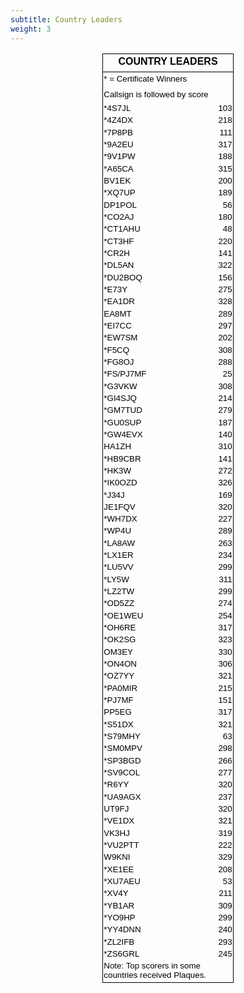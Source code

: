 ```yaml
---
subtitle: Country Leaders
weight: 3
---
```


<div align="center">
	<table x:str border="0" cellpadding="0" cellspacing="0" width="209" style="border-collapse:
 collapse;width:157pt" id="table1">
		<colgroup>
			<col width="115" style="width: 86pt">
			<col width="94" style="width: 71pt">
		</colgroup>
		<tr height="29" style="height: 21.75pt">
			<td colspan="2" height="29" width="209" style="height: 21.75pt; width: 157pt; font-size: 12.0pt; font-weight: 700; font-family: Arial, sans-serif; text-align: center; vertical-align: middle; color: windowtext; font-style: normal; text-decoration: none; white-space: nowrap; border-left: 1.0pt solid windowtext; border-right: 1.0pt solid black; border-top: 1.0pt solid windowtext; border-bottom: 1.0pt solid windowtext; padding-left: 1px; padding-right: 1px; padding-top: 1px">
			COUNTRY LEADERS</td>
		</tr>
		<tr height="25" style="height: 18.75pt">
			<td colspan="2" height="25" style="height: 18.75pt; font-family: Verdana, sans-serif; text-align: left; vertical-align: middle; color: windowtext; font-size: 10.0pt; font-weight: 400; font-style: normal; text-decoration: none; white-space: nowrap; border-left: 1.0pt solid windowtext; border-right: 1.0pt solid black; border-top: 1.0pt solid windowtext; border-bottom: medium none; padding-left: 1px; padding-right: 1px; padding-top: 1px">
			* = Certificate Winners</td>
		</tr>
		<tr height="25" style="height: 18.75pt">
			<td colspan="2" height="25" style="height: 18.75pt; font-family: Verdana, sans-serif; text-align: left; vertical-align: middle; color: windowtext; font-size: 10.0pt; font-weight: 400; font-style: normal; text-decoration: none; white-space: nowrap; border-left: 1.0pt solid windowtext; border-right: 1.0pt solid black; border-top: medium none; border-bottom: medium none; padding-left: 1px; padding-right: 1px; padding-top: 1px">
			Callsign is followed by score</td>
		</tr>
		<tr height="17" style="height: 12.75pt">
			<td height="17" style="height: 12.75pt; color: windowtext; font-size: 10.0pt; font-weight: 400; font-style: normal; text-decoration: none; font-family: Arial; text-align: general; vertical-align: bottom; white-space: nowrap; border-left: 1.0pt solid windowtext; border-right: medium none; border-top: medium none; border-bottom: medium none; padding-left: 1px; padding-right: 1px; padding-top: 1px">
			*4S7JL</td>
			<td align="right" x:num style="color: windowtext; font-size: 10.0pt; font-weight: 400; font-style: normal; text-decoration: none; font-family: Arial; text-align: general; vertical-align: bottom; white-space: nowrap; border-left: medium none; border-right: 1.0pt solid windowtext; border-top: medium none; border-bottom: medium none; padding-left: 1px; padding-right: 1px; padding-top: 1px">
			103</td>
		</tr>
		<tr height="17" style="height: 12.75pt">
			<td height="17" style="height: 12.75pt; color: windowtext; font-size: 10.0pt; font-weight: 400; font-style: normal; text-decoration: none; font-family: Arial; text-align: general; vertical-align: bottom; white-space: nowrap; border-left: 1.0pt solid windowtext; border-right: medium none; border-top: medium none; border-bottom: medium none; padding-left: 1px; padding-right: 1px; padding-top: 1px">
			*4Z4DX</td>
			<td align="right" x:num style="color: windowtext; font-size: 10.0pt; font-weight: 400; font-style: normal; text-decoration: none; font-family: Arial; text-align: general; vertical-align: bottom; white-space: nowrap; border-left: medium none; border-right: 1.0pt solid windowtext; border-top: medium none; border-bottom: medium none; padding-left: 1px; padding-right: 1px; padding-top: 1px">
			218</td>
		</tr>
		<tr height="17" style="height: 12.75pt">
			<td height="17" style="height: 12.75pt; color: windowtext; font-size: 10.0pt; font-weight: 400; font-style: normal; text-decoration: none; font-family: Arial; text-align: general; vertical-align: bottom; white-space: nowrap; border-left: 1.0pt solid windowtext; border-right: medium none; border-top: medium none; border-bottom: medium none; padding-left: 1px; padding-right: 1px; padding-top: 1px">
			*7P8PB</td>
			<td align="right" x:num style="color: windowtext; font-size: 10.0pt; font-weight: 400; font-style: normal; text-decoration: none; font-family: Arial; text-align: general; vertical-align: bottom; white-space: nowrap; border-left: medium none; border-right: 1.0pt solid windowtext; border-top: medium none; border-bottom: medium none; padding-left: 1px; padding-right: 1px; padding-top: 1px">
			111</td>
		</tr>
		<tr height="17" style="height: 12.75pt">
			<td height="17" style="height: 12.75pt; color: windowtext; font-size: 10.0pt; font-weight: 400; font-style: normal; text-decoration: none; font-family: Arial; text-align: general; vertical-align: bottom; white-space: nowrap; border-left: 1.0pt solid windowtext; border-right: medium none; border-top: medium none; border-bottom: medium none; padding-left: 1px; padding-right: 1px; padding-top: 1px">
			*9A2EU</td>
			<td align="right" x:num style="color: windowtext; font-size: 10.0pt; font-weight: 400; font-style: normal; text-decoration: none; font-family: Arial; text-align: general; vertical-align: bottom; white-space: nowrap; border-left: medium none; border-right: 1.0pt solid windowtext; border-top: medium none; border-bottom: medium none; padding-left: 1px; padding-right: 1px; padding-top: 1px">
			317</td>
		</tr>
		<tr height="17" style="height: 12.75pt">
			<td height="17" style="height: 12.75pt; color: windowtext; font-size: 10.0pt; font-weight: 400; font-style: normal; text-decoration: none; font-family: Arial; text-align: general; vertical-align: bottom; white-space: nowrap; border-left: 1.0pt solid windowtext; border-right: medium none; border-top: medium none; border-bottom: medium none; padding-left: 1px; padding-right: 1px; padding-top: 1px">
			*9V1PW</td>
			<td align="right" x:num style="color: windowtext; font-size: 10.0pt; font-weight: 400; font-style: normal; text-decoration: none; font-family: Arial; text-align: general; vertical-align: bottom; white-space: nowrap; border-left: medium none; border-right: 1.0pt solid windowtext; border-top: medium none; border-bottom: medium none; padding-left: 1px; padding-right: 1px; padding-top: 1px">
			188</td>
		</tr>
		<tr height="17" style="height: 12.75pt">
			<td height="17" style="height: 12.75pt; color: windowtext; font-size: 10.0pt; font-weight: 400; font-style: normal; text-decoration: none; font-family: Arial; text-align: general; vertical-align: bottom; white-space: nowrap; border-left: 1.0pt solid windowtext; border-right: medium none; border-top: medium none; border-bottom: medium none; padding-left: 1px; padding-right: 1px; padding-top: 1px">
			*A65CA</td>
			<td align="right" x:num style="color: windowtext; font-size: 10.0pt; font-weight: 400; font-style: normal; text-decoration: none; font-family: Arial; text-align: general; vertical-align: bottom; white-space: nowrap; border-left: medium none; border-right: 1.0pt solid windowtext; border-top: medium none; border-bottom: medium none; padding-left: 1px; padding-right: 1px; padding-top: 1px">
			315</td>
		</tr>
		<tr height="17" style="height: 12.75pt">
			<td height="17" style="height: 12.75pt; color: windowtext; font-size: 10.0pt; font-weight: 400; font-style: normal; text-decoration: none; font-family: Arial; text-align: general; vertical-align: bottom; white-space: nowrap; border-left: 1.0pt solid windowtext; border-right: medium none; border-top: medium none; border-bottom: medium none; padding-left: 1px; padding-right: 1px; padding-top: 1px">
			BV1EK</td>
			<td align="right" x:num style="color: windowtext; font-size: 10.0pt; font-weight: 400; font-style: normal; text-decoration: none; font-family: Arial; text-align: general; vertical-align: bottom; white-space: nowrap; border-left: medium none; border-right: 1.0pt solid windowtext; border-top: medium none; border-bottom: medium none; padding-left: 1px; padding-right: 1px; padding-top: 1px">
			200</td>
		</tr>
		<tr height="17" style="height: 12.75pt">
			<td height="17" style="height: 12.75pt; color: windowtext; font-size: 10.0pt; font-weight: 400; font-style: normal; text-decoration: none; font-family: Arial; text-align: general; vertical-align: bottom; white-space: nowrap; border-left: 1.0pt solid windowtext; border-right: medium none; border-top: medium none; border-bottom: medium none; padding-left: 1px; padding-right: 1px; padding-top: 1px">
			*XQ7UP</td>
			<td align="right" x:num style="color: windowtext; font-size: 10.0pt; font-weight: 400; font-style: normal; text-decoration: none; font-family: Arial; text-align: general; vertical-align: bottom; white-space: nowrap; border-left: medium none; border-right: 1.0pt solid windowtext; border-top: medium none; border-bottom: medium none; padding-left: 1px; padding-right: 1px; padding-top: 1px">
			189</td>
		</tr>
		<tr height="17" style="height: 12.75pt">
			<td height="17" style="height: 12.75pt; color: windowtext; font-size: 10.0pt; font-weight: 400; font-style: normal; text-decoration: none; font-family: Arial; text-align: general; vertical-align: bottom; white-space: nowrap; border-left: 1.0pt solid windowtext; border-right: medium none; border-top: medium none; border-bottom: medium none; padding-left: 1px; padding-right: 1px; padding-top: 1px">
			DP1POL</td>
			<td align="right" x:num style="color: windowtext; font-size: 10.0pt; font-weight: 400; font-style: normal; text-decoration: none; font-family: Arial; text-align: general; vertical-align: bottom; white-space: nowrap; border-left: medium none; border-right: 1.0pt solid windowtext; border-top: medium none; border-bottom: medium none; padding-left: 1px; padding-right: 1px; padding-top: 1px">
			56</td>
		</tr>
		<tr height="17" style="height: 12.75pt">
			<td height="17" style="height: 12.75pt; color: windowtext; font-size: 10.0pt; font-weight: 400; font-style: normal; text-decoration: none; font-family: Arial; text-align: general; vertical-align: bottom; white-space: nowrap; border-left: 1.0pt solid windowtext; border-right: medium none; border-top: medium none; border-bottom: medium none; padding-left: 1px; padding-right: 1px; padding-top: 1px">
			*CO2AJ</td>
			<td align="right" x:num style="color: windowtext; font-size: 10.0pt; font-weight: 400; font-style: normal; text-decoration: none; font-family: Arial; text-align: general; vertical-align: bottom; white-space: nowrap; border-left: medium none; border-right: 1.0pt solid windowtext; border-top: medium none; border-bottom: medium none; padding-left: 1px; padding-right: 1px; padding-top: 1px">
			180</td>
		</tr>
		<tr height="17" style="height: 12.75pt">
			<td height="17" style="height: 12.75pt; color: windowtext; font-size: 10.0pt; font-weight: 400; font-style: normal; text-decoration: none; font-family: Arial; text-align: general; vertical-align: bottom; white-space: nowrap; border-left: 1.0pt solid windowtext; border-right: medium none; border-top: medium none; border-bottom: medium none; padding-left: 1px; padding-right: 1px; padding-top: 1px">
			*CT1AHU</td>
			<td align="right" x:num style="color: windowtext; font-size: 10.0pt; font-weight: 400; font-style: normal; text-decoration: none; font-family: Arial; text-align: general; vertical-align: bottom; white-space: nowrap; border-left: medium none; border-right: 1.0pt solid windowtext; border-top: medium none; border-bottom: medium none; padding-left: 1px; padding-right: 1px; padding-top: 1px">
			48</td>
		</tr>
		<tr height="17" style="height: 12.75pt">
			<td height="17" style="height: 12.75pt; color: windowtext; font-size: 10.0pt; font-weight: 400; font-style: normal; text-decoration: none; font-family: Arial; text-align: general; vertical-align: bottom; white-space: nowrap; border-left: 1.0pt solid windowtext; border-right: medium none; border-top: medium none; border-bottom: medium none; padding-left: 1px; padding-right: 1px; padding-top: 1px">
			*CT3HF</td>
			<td align="right" x:num style="color: windowtext; font-size: 10.0pt; font-weight: 400; font-style: normal; text-decoration: none; font-family: Arial; text-align: general; vertical-align: bottom; white-space: nowrap; border-left: medium none; border-right: 1.0pt solid windowtext; border-top: medium none; border-bottom: medium none; padding-left: 1px; padding-right: 1px; padding-top: 1px">
			220</td>
		</tr>
		<tr height="17" style="height: 12.75pt">
			<td height="17" style="height: 12.75pt; color: windowtext; font-size: 10.0pt; font-weight: 400; font-style: normal; text-decoration: none; font-family: Arial; text-align: general; vertical-align: bottom; white-space: nowrap; border-left: 1.0pt solid windowtext; border-right: medium none; border-top: medium none; border-bottom: medium none; padding-left: 1px; padding-right: 1px; padding-top: 1px">
			*CR2H</td>
			<td align="right" x:num style="color: windowtext; font-size: 10.0pt; font-weight: 400; font-style: normal; text-decoration: none; font-family: Arial; text-align: general; vertical-align: bottom; white-space: nowrap; border-left: medium none; border-right: 1.0pt solid windowtext; border-top: medium none; border-bottom: medium none; padding-left: 1px; padding-right: 1px; padding-top: 1px">
			141</td>
		</tr>
		<tr height="17" style="height: 12.75pt">
			<td height="17" style="height: 12.75pt; color: windowtext; font-size: 10.0pt; font-weight: 400; font-style: normal; text-decoration: none; font-family: Arial; text-align: general; vertical-align: bottom; white-space: nowrap; border-left: 1.0pt solid windowtext; border-right: medium none; border-top: medium none; border-bottom: medium none; padding-left: 1px; padding-right: 1px; padding-top: 1px">
			*DL5AN</td>
			<td align="right" x:num style="color: windowtext; font-size: 10.0pt; font-weight: 400; font-style: normal; text-decoration: none; font-family: Arial; text-align: general; vertical-align: bottom; white-space: nowrap; border-left: medium none; border-right: 1.0pt solid windowtext; border-top: medium none; border-bottom: medium none; padding-left: 1px; padding-right: 1px; padding-top: 1px">
			322</td>
		</tr>
		<tr height="17" style="height: 12.75pt">
			<td height="17" style="height: 12.75pt; color: windowtext; font-size: 10.0pt; font-weight: 400; font-style: normal; text-decoration: none; font-family: Arial; text-align: general; vertical-align: bottom; white-space: nowrap; border-left: 1.0pt solid windowtext; border-right: medium none; border-top: medium none; border-bottom: medium none; padding-left: 1px; padding-right: 1px; padding-top: 1px">
			*DU2BOQ</td>
			<td align="right" x:num style="color: windowtext; font-size: 10.0pt; font-weight: 400; font-style: normal; text-decoration: none; font-family: Arial; text-align: general; vertical-align: bottom; white-space: nowrap; border-left: medium none; border-right: 1.0pt solid windowtext; border-top: medium none; border-bottom: medium none; padding-left: 1px; padding-right: 1px; padding-top: 1px">
			156</td>
		</tr>
		<tr height="17" style="height: 12.75pt">
			<td height="17" style="height: 12.75pt; color: windowtext; font-size: 10.0pt; font-weight: 400; font-style: normal; text-decoration: none; font-family: Arial; text-align: general; vertical-align: bottom; white-space: nowrap; border-left: 1.0pt solid windowtext; border-right: medium none; border-top: medium none; border-bottom: medium none; padding-left: 1px; padding-right: 1px; padding-top: 1px">
			*E73Y</td>
			<td align="right" x:num style="color: windowtext; font-size: 10.0pt; font-weight: 400; font-style: normal; text-decoration: none; font-family: Arial; text-align: general; vertical-align: bottom; white-space: nowrap; border-left: medium none; border-right: 1.0pt solid windowtext; border-top: medium none; border-bottom: medium none; padding-left: 1px; padding-right: 1px; padding-top: 1px">
			275</td>
		</tr>
		<tr height="17" style="height: 12.75pt">
			<td height="17" style="height: 12.75pt; color: windowtext; font-size: 10.0pt; font-weight: 400; font-style: normal; text-decoration: none; font-family: Arial; text-align: general; vertical-align: bottom; white-space: nowrap; border-left: 1.0pt solid windowtext; border-right: medium none; border-top: medium none; border-bottom: medium none; padding-left: 1px; padding-right: 1px; padding-top: 1px">
			*EA1DR</td>
			<td align="right" x:num style="color: windowtext; font-size: 10.0pt; font-weight: 400; font-style: normal; text-decoration: none; font-family: Arial; text-align: general; vertical-align: bottom; white-space: nowrap; border-left: medium none; border-right: 1.0pt solid windowtext; border-top: medium none; border-bottom: medium none; padding-left: 1px; padding-right: 1px; padding-top: 1px">
			328</td>
		</tr>
		<tr height="17" style="height: 12.75pt">
			<td height="17" style="height: 12.75pt; color: windowtext; font-size: 10.0pt; font-weight: 400; font-style: normal; text-decoration: none; font-family: Arial; text-align: general; vertical-align: bottom; white-space: nowrap; border-left: 1.0pt solid windowtext; border-right: medium none; border-top: medium none; border-bottom: medium none; padding-left: 1px; padding-right: 1px; padding-top: 1px">
			EA8MT</td>
			<td align="right" x:num style="color: windowtext; font-size: 10.0pt; font-weight: 400; font-style: normal; text-decoration: none; font-family: Arial; text-align: general; vertical-align: bottom; white-space: nowrap; border-left: medium none; border-right: 1.0pt solid windowtext; border-top: medium none; border-bottom: medium none; padding-left: 1px; padding-right: 1px; padding-top: 1px">
			289</td>
		</tr>
		<tr height="17" style="height: 12.75pt">
			<td height="17" style="height: 12.75pt; color: windowtext; font-size: 10.0pt; font-weight: 400; font-style: normal; text-decoration: none; font-family: Arial; text-align: general; vertical-align: bottom; white-space: nowrap; border-left: 1.0pt solid windowtext; border-right: medium none; border-top: medium none; border-bottom: medium none; padding-left: 1px; padding-right: 1px; padding-top: 1px">
			*EI7CC</td>
			<td align="right" x:num style="color: windowtext; font-size: 10.0pt; font-weight: 400; font-style: normal; text-decoration: none; font-family: Arial; text-align: general; vertical-align: bottom; white-space: nowrap; border-left: medium none; border-right: 1.0pt solid windowtext; border-top: medium none; border-bottom: medium none; padding-left: 1px; padding-right: 1px; padding-top: 1px">
			297</td>
		</tr>
		<tr height="17" style="height: 12.75pt">
			<td height="17" style="height: 12.75pt; color: windowtext; font-size: 10.0pt; font-weight: 400; font-style: normal; text-decoration: none; font-family: Arial; text-align: general; vertical-align: bottom; white-space: nowrap; border-left: 1.0pt solid windowtext; border-right: medium none; border-top: medium none; border-bottom: medium none; padding-left: 1px; padding-right: 1px; padding-top: 1px">
			*EW7SM</td>
			<td align="right" x:num style="color: windowtext; font-size: 10.0pt; font-weight: 400; font-style: normal; text-decoration: none; font-family: Arial; text-align: general; vertical-align: bottom; white-space: nowrap; border-left: medium none; border-right: 1.0pt solid windowtext; border-top: medium none; border-bottom: medium none; padding-left: 1px; padding-right: 1px; padding-top: 1px">
			202</td>
		</tr>
		<tr height="17" style="height: 12.75pt">
			<td height="17" style="height: 12.75pt; color: windowtext; font-size: 10.0pt; font-weight: 400; font-style: normal; text-decoration: none; font-family: Arial; text-align: general; vertical-align: bottom; white-space: nowrap; border-left: 1.0pt solid windowtext; border-right: medium none; border-top: medium none; border-bottom: medium none; padding-left: 1px; padding-right: 1px; padding-top: 1px">
			*F5CQ</td>
			<td align="right" x:num style="color: windowtext; font-size: 10.0pt; font-weight: 400; font-style: normal; text-decoration: none; font-family: Arial; text-align: general; vertical-align: bottom; white-space: nowrap; border-left: medium none; border-right: 1.0pt solid windowtext; border-top: medium none; border-bottom: medium none; padding-left: 1px; padding-right: 1px; padding-top: 1px">
			308</td>
		</tr>
		<tr height="17" style="height: 12.75pt">
			<td height="17" style="height: 12.75pt; color: windowtext; font-size: 10.0pt; font-weight: 400; font-style: normal; text-decoration: none; font-family: Arial; text-align: general; vertical-align: bottom; white-space: nowrap; border-left: 1.0pt solid windowtext; border-right: medium none; border-top: medium none; border-bottom: medium none; padding-left: 1px; padding-right: 1px; padding-top: 1px">
			*FG8OJ</td>
			<td align="right" x:num style="color: windowtext; font-size: 10.0pt; font-weight: 400; font-style: normal; text-decoration: none; font-family: Arial; text-align: general; vertical-align: bottom; white-space: nowrap; border-left: medium none; border-right: 1.0pt solid windowtext; border-top: medium none; border-bottom: medium none; padding-left: 1px; padding-right: 1px; padding-top: 1px">
			288</td>
		</tr>
		<tr height="17" style="height: 12.75pt">
			<td height="17" style="height: 12.75pt; color: windowtext; font-size: 10.0pt; font-weight: 400; font-style: normal; text-decoration: none; font-family: Arial; text-align: general; vertical-align: bottom; white-space: nowrap; border-left: 1.0pt solid windowtext; border-right: medium none; border-top: medium none; border-bottom: medium none; padding-left: 1px; padding-right: 1px; padding-top: 1px">
			*FS/PJ7MF</td>
			<td align="right" x:num style="color: windowtext; font-size: 10.0pt; font-weight: 400; font-style: normal; text-decoration: none; font-family: Arial; text-align: general; vertical-align: bottom; white-space: nowrap; border-left: medium none; border-right: 1.0pt solid windowtext; border-top: medium none; border-bottom: medium none; padding-left: 1px; padding-right: 1px; padding-top: 1px">
			25</td>
		</tr>
		<tr height="17" style="height: 12.75pt">
			<td height="17" style="height: 12.75pt; color: windowtext; font-size: 10.0pt; font-weight: 400; font-style: normal; text-decoration: none; font-family: Arial; text-align: general; vertical-align: bottom; white-space: nowrap; border-left: 1.0pt solid windowtext; border-right: medium none; border-top: medium none; border-bottom: medium none; padding-left: 1px; padding-right: 1px; padding-top: 1px">
			*G3VKW</td>
			<td align="right" x:num style="color: windowtext; font-size: 10.0pt; font-weight: 400; font-style: normal; text-decoration: none; font-family: Arial; text-align: general; vertical-align: bottom; white-space: nowrap; border-left: medium none; border-right: 1.0pt solid windowtext; border-top: medium none; border-bottom: medium none; padding-left: 1px; padding-right: 1px; padding-top: 1px">
			308</td>
		</tr>
		<tr height="17" style="height: 12.75pt">
			<td height="17" style="height: 12.75pt; color: windowtext; font-size: 10.0pt; font-weight: 400; font-style: normal; text-decoration: none; font-family: Arial; text-align: general; vertical-align: bottom; white-space: nowrap; border-left: 1.0pt solid windowtext; border-right: medium none; border-top: medium none; border-bottom: medium none; padding-left: 1px; padding-right: 1px; padding-top: 1px">
			*GI4SJQ</td>
			<td align="right" x:num style="color: windowtext; font-size: 10.0pt; font-weight: 400; font-style: normal; text-decoration: none; font-family: Arial; text-align: general; vertical-align: bottom; white-space: nowrap; border-left: medium none; border-right: 1.0pt solid windowtext; border-top: medium none; border-bottom: medium none; padding-left: 1px; padding-right: 1px; padding-top: 1px">
			214</td>
		</tr>
		<tr height="17" style="height: 12.75pt">
			<td height="17" style="height: 12.75pt; color: windowtext; font-size: 10.0pt; font-weight: 400; font-style: normal; text-decoration: none; font-family: Arial; text-align: general; vertical-align: bottom; white-space: nowrap; border-left: 1.0pt solid windowtext; border-right: medium none; border-top: medium none; border-bottom: medium none; padding-left: 1px; padding-right: 1px; padding-top: 1px">
			*GM7TUD</td>
			<td align="right" x:num style="color: windowtext; font-size: 10.0pt; font-weight: 400; font-style: normal; text-decoration: none; font-family: Arial; text-align: general; vertical-align: bottom; white-space: nowrap; border-left: medium none; border-right: 1.0pt solid windowtext; border-top: medium none; border-bottom: medium none; padding-left: 1px; padding-right: 1px; padding-top: 1px">
			279</td>
		</tr>
		<tr height="17" style="height: 12.75pt">
			<td height="17" style="height: 12.75pt; color: windowtext; font-size: 10.0pt; font-weight: 400; font-style: normal; text-decoration: none; font-family: Arial; text-align: general; vertical-align: bottom; white-space: nowrap; border-left: 1.0pt solid windowtext; border-right: medium none; border-top: medium none; border-bottom: medium none; padding-left: 1px; padding-right: 1px; padding-top: 1px">
			*GU0SUP</td>
			<td align="right" x:num style="color: windowtext; font-size: 10.0pt; font-weight: 400; font-style: normal; text-decoration: none; font-family: Arial; text-align: general; vertical-align: bottom; white-space: nowrap; border-left: medium none; border-right: 1.0pt solid windowtext; border-top: medium none; border-bottom: medium none; padding-left: 1px; padding-right: 1px; padding-top: 1px">
			187</td>
		</tr>
		<tr height="17" style="height: 12.75pt">
			<td height="17" style="height: 12.75pt; color: windowtext; font-size: 10.0pt; font-weight: 400; font-style: normal; text-decoration: none; font-family: Arial; text-align: general; vertical-align: bottom; white-space: nowrap; border-left: 1.0pt solid windowtext; border-right: medium none; border-top: medium none; border-bottom: medium none; padding-left: 1px; padding-right: 1px; padding-top: 1px">
			*GW4EVX</td>
			<td align="right" x:num style="color: windowtext; font-size: 10.0pt; font-weight: 400; font-style: normal; text-decoration: none; font-family: Arial; text-align: general; vertical-align: bottom; white-space: nowrap; border-left: medium none; border-right: 1.0pt solid windowtext; border-top: medium none; border-bottom: medium none; padding-left: 1px; padding-right: 1px; padding-top: 1px">
			140</td>
		</tr>
		<tr height="17" style="height: 12.75pt">
			<td height="17" style="height: 12.75pt; color: windowtext; font-size: 10.0pt; font-weight: 400; font-style: normal; text-decoration: none; font-family: Arial; text-align: general; vertical-align: bottom; white-space: nowrap; border-left: 1.0pt solid windowtext; border-right: medium none; border-top: medium none; border-bottom: medium none; padding-left: 1px; padding-right: 1px; padding-top: 1px">
			HA1ZH</td>
			<td align="right" x:num style="color: windowtext; font-size: 10.0pt; font-weight: 400; font-style: normal; text-decoration: none; font-family: Arial; text-align: general; vertical-align: bottom; white-space: nowrap; border-left: medium none; border-right: 1.0pt solid windowtext; border-top: medium none; border-bottom: medium none; padding-left: 1px; padding-right: 1px; padding-top: 1px">
			310</td>
		</tr>
		<tr height="17" style="height: 12.75pt">
			<td height="17" style="height: 12.75pt; color: windowtext; font-size: 10.0pt; font-weight: 400; font-style: normal; text-decoration: none; font-family: Arial; text-align: general; vertical-align: bottom; white-space: nowrap; border-left: 1.0pt solid windowtext; border-right: medium none; border-top: medium none; border-bottom: medium none; padding-left: 1px; padding-right: 1px; padding-top: 1px">
			*HB9CBR</td>
			<td align="right" x:num style="color: windowtext; font-size: 10.0pt; font-weight: 400; font-style: normal; text-decoration: none; font-family: Arial; text-align: general; vertical-align: bottom; white-space: nowrap; border-left: medium none; border-right: 1.0pt solid windowtext; border-top: medium none; border-bottom: medium none; padding-left: 1px; padding-right: 1px; padding-top: 1px">
			141</td>
		</tr>
		<tr height="17" style="height: 12.75pt">
			<td height="17" style="height: 12.75pt; color: windowtext; font-size: 10.0pt; font-weight: 400; font-style: normal; text-decoration: none; font-family: Arial; text-align: general; vertical-align: bottom; white-space: nowrap; border-left: 1.0pt solid windowtext; border-right: medium none; border-top: medium none; border-bottom: medium none; padding-left: 1px; padding-right: 1px; padding-top: 1px">
			*HK3W</td>
			<td align="right" x:num style="color: windowtext; font-size: 10.0pt; font-weight: 400; font-style: normal; text-decoration: none; font-family: Arial; text-align: general; vertical-align: bottom; white-space: nowrap; border-left: medium none; border-right: 1.0pt solid windowtext; border-top: medium none; border-bottom: medium none; padding-left: 1px; padding-right: 1px; padding-top: 1px">
			272</td>
		</tr>
		<tr height="17" style="height: 12.75pt">
			<td height="17" style="height: 12.75pt; color: windowtext; font-size: 10.0pt; font-weight: 400; font-style: normal; text-decoration: none; font-family: Arial; text-align: general; vertical-align: bottom; white-space: nowrap; border-left: 1.0pt solid windowtext; border-right: medium none; border-top: medium none; border-bottom: medium none; padding-left: 1px; padding-right: 1px; padding-top: 1px">
			*IK0OZD</td>
			<td align="right" x:num style="color: windowtext; font-size: 10.0pt; font-weight: 400; font-style: normal; text-decoration: none; font-family: Arial; text-align: general; vertical-align: bottom; white-space: nowrap; border-left: medium none; border-right: 1.0pt solid windowtext; border-top: medium none; border-bottom: medium none; padding-left: 1px; padding-right: 1px; padding-top: 1px">
			326</td>
		</tr>
		<tr height="17" style="height: 12.75pt">
			<td height="17" style="height: 12.75pt; color: windowtext; font-size: 10.0pt; font-weight: 400; font-style: normal; text-decoration: none; font-family: Arial; text-align: general; vertical-align: bottom; white-space: nowrap; border-left: 1.0pt solid windowtext; border-right: medium none; border-top: medium none; border-bottom: medium none; padding-left: 1px; padding-right: 1px; padding-top: 1px">
			*J34J</td>
			<td align="right" x:num style="color: windowtext; font-size: 10.0pt; font-weight: 400; font-style: normal; text-decoration: none; font-family: Arial; text-align: general; vertical-align: bottom; white-space: nowrap; border-left: medium none; border-right: 1.0pt solid windowtext; border-top: medium none; border-bottom: medium none; padding-left: 1px; padding-right: 1px; padding-top: 1px">
			169</td>
		</tr>
		<tr height="17" style="height: 12.75pt">
			<td height="17" style="height: 12.75pt; color: windowtext; font-size: 10.0pt; font-weight: 400; font-style: normal; text-decoration: none; font-family: Arial; text-align: general; vertical-align: bottom; white-space: nowrap; border-left: 1.0pt solid windowtext; border-right: medium none; border-top: medium none; border-bottom: medium none; padding-left: 1px; padding-right: 1px; padding-top: 1px">
			JE1FQV</td>
			<td align="right" x:num style="color: windowtext; font-size: 10.0pt; font-weight: 400; font-style: normal; text-decoration: none; font-family: Arial; text-align: general; vertical-align: bottom; white-space: nowrap; border-left: medium none; border-right: 1.0pt solid windowtext; border-top: medium none; border-bottom: medium none; padding-left: 1px; padding-right: 1px; padding-top: 1px">
			320</td>
		</tr>
		<tr height="17" style="height: 12.75pt">
			<td height="17" style="height: 12.75pt; color: windowtext; font-size: 10.0pt; font-weight: 400; font-style: normal; text-decoration: none; font-family: Arial; text-align: general; vertical-align: bottom; white-space: nowrap; border-left: 1.0pt solid windowtext; border-right: medium none; border-top: medium none; border-bottom: medium none; padding-left: 1px; padding-right: 1px; padding-top: 1px">
			*WH7DX</td>
			<td align="right" x:num style="color: windowtext; font-size: 10.0pt; font-weight: 400; font-style: normal; text-decoration: none; font-family: Arial; text-align: general; vertical-align: bottom; white-space: nowrap; border-left: medium none; border-right: 1.0pt solid windowtext; border-top: medium none; border-bottom: medium none; padding-left: 1px; padding-right: 1px; padding-top: 1px">
			227</td>
		</tr>
		<tr height="17" style="height: 12.75pt">
			<td height="17" style="height: 12.75pt; color: windowtext; font-size: 10.0pt; font-weight: 400; font-style: normal; text-decoration: none; font-family: Arial; text-align: general; vertical-align: bottom; white-space: nowrap; border-left: 1.0pt solid windowtext; border-right: medium none; border-top: medium none; border-bottom: medium none; padding-left: 1px; padding-right: 1px; padding-top: 1px">
			*WP4U</td>
			<td align="right" x:num style="color: windowtext; font-size: 10.0pt; font-weight: 400; font-style: normal; text-decoration: none; font-family: Arial; text-align: general; vertical-align: bottom; white-space: nowrap; border-left: medium none; border-right: 1.0pt solid windowtext; border-top: medium none; border-bottom: medium none; padding-left: 1px; padding-right: 1px; padding-top: 1px">
			289</td>
		</tr>
		<tr height="17" style="height: 12.75pt">
			<td height="17" style="height: 12.75pt; color: windowtext; font-size: 10.0pt; font-weight: 400; font-style: normal; text-decoration: none; font-family: Arial; text-align: general; vertical-align: bottom; white-space: nowrap; border-left: 1.0pt solid windowtext; border-right: medium none; border-top: medium none; border-bottom: medium none; padding-left: 1px; padding-right: 1px; padding-top: 1px">
			*LA8AW</td>
			<td align="right" x:num style="color: windowtext; font-size: 10.0pt; font-weight: 400; font-style: normal; text-decoration: none; font-family: Arial; text-align: general; vertical-align: bottom; white-space: nowrap; border-left: medium none; border-right: 1.0pt solid windowtext; border-top: medium none; border-bottom: medium none; padding-left: 1px; padding-right: 1px; padding-top: 1px">
			263</td>
		</tr>
		<tr height="17" style="height: 12.75pt">
			<td height="17" style="height: 12.75pt; color: windowtext; font-size: 10.0pt; font-weight: 400; font-style: normal; text-decoration: none; font-family: Arial; text-align: general; vertical-align: bottom; white-space: nowrap; border-left: 1.0pt solid windowtext; border-right: medium none; border-top: medium none; border-bottom: medium none; padding-left: 1px; padding-right: 1px; padding-top: 1px">
			*LX1ER</td>
			<td align="right" x:num style="color: windowtext; font-size: 10.0pt; font-weight: 400; font-style: normal; text-decoration: none; font-family: Arial; text-align: general; vertical-align: bottom; white-space: nowrap; border-left: medium none; border-right: 1.0pt solid windowtext; border-top: medium none; border-bottom: medium none; padding-left: 1px; padding-right: 1px; padding-top: 1px">
			234</td>
		</tr>
		<tr height="17" style="height: 12.75pt">
			<td height="17" style="height: 12.75pt; color: windowtext; font-size: 10.0pt; font-weight: 400; font-style: normal; text-decoration: none; font-family: Arial; text-align: general; vertical-align: bottom; white-space: nowrap; border-left: 1.0pt solid windowtext; border-right: medium none; border-top: medium none; border-bottom: medium none; padding-left: 1px; padding-right: 1px; padding-top: 1px">
			*LU5VV</td>
			<td align="right" x:num style="color: windowtext; font-size: 10.0pt; font-weight: 400; font-style: normal; text-decoration: none; font-family: Arial; text-align: general; vertical-align: bottom; white-space: nowrap; border-left: medium none; border-right: 1.0pt solid windowtext; border-top: medium none; border-bottom: medium none; padding-left: 1px; padding-right: 1px; padding-top: 1px">
			299</td>
		</tr>
		<tr height="17" style="height: 12.75pt">
			<td height="17" style="height: 12.75pt; color: windowtext; font-size: 10.0pt; font-weight: 400; font-style: normal; text-decoration: none; font-family: Arial; text-align: general; vertical-align: bottom; white-space: nowrap; border-left: 1.0pt solid windowtext; border-right: medium none; border-top: medium none; border-bottom: medium none; padding-left: 1px; padding-right: 1px; padding-top: 1px">
			*LY5W</td>
			<td align="right" x:num style="color: windowtext; font-size: 10.0pt; font-weight: 400; font-style: normal; text-decoration: none; font-family: Arial; text-align: general; vertical-align: bottom; white-space: nowrap; border-left: medium none; border-right: 1.0pt solid windowtext; border-top: medium none; border-bottom: medium none; padding-left: 1px; padding-right: 1px; padding-top: 1px">
			311</td>
		</tr>
		<tr height="17" style="height: 12.75pt">
			<td height="17" style="height: 12.75pt; color: windowtext; font-size: 10.0pt; font-weight: 400; font-style: normal; text-decoration: none; font-family: Arial; text-align: general; vertical-align: bottom; white-space: nowrap; border-left: 1.0pt solid windowtext; border-right: medium none; border-top: medium none; border-bottom: medium none; padding-left: 1px; padding-right: 1px; padding-top: 1px">
			*LZ2TW</td>
			<td align="right" x:num style="color: windowtext; font-size: 10.0pt; font-weight: 400; font-style: normal; text-decoration: none; font-family: Arial; text-align: general; vertical-align: bottom; white-space: nowrap; border-left: medium none; border-right: 1.0pt solid windowtext; border-top: medium none; border-bottom: medium none; padding-left: 1px; padding-right: 1px; padding-top: 1px">
			299</td>
		</tr>
		<tr height="17" style="height: 12.75pt">
			<td height="17" style="height: 12.75pt; color: windowtext; font-size: 10.0pt; font-weight: 400; font-style: normal; text-decoration: none; font-family: Arial; text-align: general; vertical-align: bottom; white-space: nowrap; border-left: 1.0pt solid windowtext; border-right: medium none; border-top: medium none; border-bottom: medium none; padding-left: 1px; padding-right: 1px; padding-top: 1px">
			*OD5ZZ</td>
			<td align="right" x:num style="color: windowtext; font-size: 10.0pt; font-weight: 400; font-style: normal; text-decoration: none; font-family: Arial; text-align: general; vertical-align: bottom; white-space: nowrap; border-left: medium none; border-right: 1.0pt solid windowtext; border-top: medium none; border-bottom: medium none; padding-left: 1px; padding-right: 1px; padding-top: 1px">
			274</td>
		</tr>
		<tr height="17" style="height: 12.75pt">
			<td height="17" style="height: 12.75pt; color: windowtext; font-size: 10.0pt; font-weight: 400; font-style: normal; text-decoration: none; font-family: Arial; text-align: general; vertical-align: bottom; white-space: nowrap; border-left: 1.0pt solid windowtext; border-right: medium none; border-top: medium none; border-bottom: medium none; padding-left: 1px; padding-right: 1px; padding-top: 1px">
			*OE1WEU</td>
			<td align="right" x:num style="color: windowtext; font-size: 10.0pt; font-weight: 400; font-style: normal; text-decoration: none; font-family: Arial; text-align: general; vertical-align: bottom; white-space: nowrap; border-left: medium none; border-right: 1.0pt solid windowtext; border-top: medium none; border-bottom: medium none; padding-left: 1px; padding-right: 1px; padding-top: 1px">
			254</td>
		</tr>
		<tr height="17" style="height: 12.75pt">
			<td height="17" style="height: 12.75pt; color: windowtext; font-size: 10.0pt; font-weight: 400; font-style: normal; text-decoration: none; font-family: Arial; text-align: general; vertical-align: bottom; white-space: nowrap; border-left: 1.0pt solid windowtext; border-right: medium none; border-top: medium none; border-bottom: medium none; padding-left: 1px; padding-right: 1px; padding-top: 1px">
			*OH6RE</td>
			<td align="right" x:num style="color: windowtext; font-size: 10.0pt; font-weight: 400; font-style: normal; text-decoration: none; font-family: Arial; text-align: general; vertical-align: bottom; white-space: nowrap; border-left: medium none; border-right: 1.0pt solid windowtext; border-top: medium none; border-bottom: medium none; padding-left: 1px; padding-right: 1px; padding-top: 1px">
			317</td>
		</tr>
		<tr height="17" style="height: 12.75pt">
			<td height="17" style="height: 12.75pt; color: windowtext; font-size: 10.0pt; font-weight: 400; font-style: normal; text-decoration: none; font-family: Arial; text-align: general; vertical-align: bottom; white-space: nowrap; border-left: 1.0pt solid windowtext; border-right: medium none; border-top: medium none; border-bottom: medium none; padding-left: 1px; padding-right: 1px; padding-top: 1px">
			*OK2SG</td>
			<td align="right" x:num style="color: windowtext; font-size: 10.0pt; font-weight: 400; font-style: normal; text-decoration: none; font-family: Arial; text-align: general; vertical-align: bottom; white-space: nowrap; border-left: medium none; border-right: 1.0pt solid windowtext; border-top: medium none; border-bottom: medium none; padding-left: 1px; padding-right: 1px; padding-top: 1px">
			323</td>
		</tr>
		<tr height="17" style="height: 12.75pt">
			<td height="17" style="height: 12.75pt; color: windowtext; font-size: 10.0pt; font-weight: 400; font-style: normal; text-decoration: none; font-family: Arial; text-align: general; vertical-align: bottom; white-space: nowrap; border-left: 1.0pt solid windowtext; border-right: medium none; border-top: medium none; border-bottom: medium none; padding-left: 1px; padding-right: 1px; padding-top: 1px">
			OM3EY</td>
			<td align="right" x:num style="color: windowtext; font-size: 10.0pt; font-weight: 400; font-style: normal; text-decoration: none; font-family: Arial; text-align: general; vertical-align: bottom; white-space: nowrap; border-left: medium none; border-right: 1.0pt solid windowtext; border-top: medium none; border-bottom: medium none; padding-left: 1px; padding-right: 1px; padding-top: 1px">
			330</td>
		</tr>
		<tr height="17" style="height: 12.75pt">
			<td height="17" style="height: 12.75pt; color: windowtext; font-size: 10.0pt; font-weight: 400; font-style: normal; text-decoration: none; font-family: Arial; text-align: general; vertical-align: bottom; white-space: nowrap; border-left: 1.0pt solid windowtext; border-right: medium none; border-top: medium none; border-bottom: medium none; padding-left: 1px; padding-right: 1px; padding-top: 1px">
			*ON4ON</td>
			<td align="right" x:num style="color: windowtext; font-size: 10.0pt; font-weight: 400; font-style: normal; text-decoration: none; font-family: Arial; text-align: general; vertical-align: bottom; white-space: nowrap; border-left: medium none; border-right: 1.0pt solid windowtext; border-top: medium none; border-bottom: medium none; padding-left: 1px; padding-right: 1px; padding-top: 1px">
			306</td>
		</tr>
		<tr height="17" style="height: 12.75pt">
			<td height="17" style="height: 12.75pt; color: windowtext; font-size: 10.0pt; font-weight: 400; font-style: normal; text-decoration: none; font-family: Arial; text-align: general; vertical-align: bottom; white-space: nowrap; border-left: 1.0pt solid windowtext; border-right: medium none; border-top: medium none; border-bottom: medium none; padding-left: 1px; padding-right: 1px; padding-top: 1px">
			*OZ7YY</td>
			<td align="right" x:num style="color: windowtext; font-size: 10.0pt; font-weight: 400; font-style: normal; text-decoration: none; font-family: Arial; text-align: general; vertical-align: bottom; white-space: nowrap; border-left: medium none; border-right: 1.0pt solid windowtext; border-top: medium none; border-bottom: medium none; padding-left: 1px; padding-right: 1px; padding-top: 1px">
			321</td>
		</tr>
		<tr height="17" style="height: 12.75pt">
			<td height="17" style="height: 12.75pt; color: windowtext; font-size: 10.0pt; font-weight: 400; font-style: normal; text-decoration: none; font-family: Arial; text-align: general; vertical-align: bottom; white-space: nowrap; border-left: 1.0pt solid windowtext; border-right: medium none; border-top: medium none; border-bottom: medium none; padding-left: 1px; padding-right: 1px; padding-top: 1px">
			*PA0MIR</td>
			<td align="right" x:num style="color: windowtext; font-size: 10.0pt; font-weight: 400; font-style: normal; text-decoration: none; font-family: Arial; text-align: general; vertical-align: bottom; white-space: nowrap; border-left: medium none; border-right: 1.0pt solid windowtext; border-top: medium none; border-bottom: medium none; padding-left: 1px; padding-right: 1px; padding-top: 1px">
			215</td>
		</tr>
		<tr height="17" style="height: 12.75pt">
			<td height="17" style="height: 12.75pt; color: windowtext; font-size: 10.0pt; font-weight: 400; font-style: normal; text-decoration: none; font-family: Arial; text-align: general; vertical-align: bottom; white-space: nowrap; border-left: 1.0pt solid windowtext; border-right: medium none; border-top: medium none; border-bottom: medium none; padding-left: 1px; padding-right: 1px; padding-top: 1px">
			*PJ7MF</td>
			<td align="right" x:num style="color: windowtext; font-size: 10.0pt; font-weight: 400; font-style: normal; text-decoration: none; font-family: Arial; text-align: general; vertical-align: bottom; white-space: nowrap; border-left: medium none; border-right: 1.0pt solid windowtext; border-top: medium none; border-bottom: medium none; padding-left: 1px; padding-right: 1px; padding-top: 1px">
			151</td>
		</tr>
		<tr height="17" style="height: 12.75pt">
			<td height="17" style="height: 12.75pt; color: windowtext; font-size: 10.0pt; font-weight: 400; font-style: normal; text-decoration: none; font-family: Arial; text-align: general; vertical-align: bottom; white-space: nowrap; border-left: 1.0pt solid windowtext; border-right: medium none; border-top: medium none; border-bottom: medium none; padding-left: 1px; padding-right: 1px; padding-top: 1px">
			PP5EG</td>
			<td align="right" x:num style="color: windowtext; font-size: 10.0pt; font-weight: 400; font-style: normal; text-decoration: none; font-family: Arial; text-align: general; vertical-align: bottom; white-space: nowrap; border-left: medium none; border-right: 1.0pt solid windowtext; border-top: medium none; border-bottom: medium none; padding-left: 1px; padding-right: 1px; padding-top: 1px">
			317</td>
		</tr>
		<tr height="17" style="height: 12.75pt">
			<td height="17" style="height: 12.75pt; color: windowtext; font-size: 10.0pt; font-weight: 400; font-style: normal; text-decoration: none; font-family: Arial; text-align: general; vertical-align: bottom; white-space: nowrap; border-left: 1.0pt solid windowtext; border-right: medium none; border-top: medium none; border-bottom: medium none; padding-left: 1px; padding-right: 1px; padding-top: 1px">
			*S51DX</td>
			<td align="right" x:num style="color: windowtext; font-size: 10.0pt; font-weight: 400; font-style: normal; text-decoration: none; font-family: Arial; text-align: general; vertical-align: bottom; white-space: nowrap; border-left: medium none; border-right: 1.0pt solid windowtext; border-top: medium none; border-bottom: medium none; padding-left: 1px; padding-right: 1px; padding-top: 1px">
			321</td>
		</tr>
		<tr height="17" style="height: 12.75pt">
			<td height="17" style="height: 12.75pt; color: windowtext; font-size: 10.0pt; font-weight: 400; font-style: normal; text-decoration: none; font-family: Arial; text-align: general; vertical-align: bottom; white-space: nowrap; border-left: 1.0pt solid windowtext; border-right: medium none; border-top: medium none; border-bottom: medium none; padding-left: 1px; padding-right: 1px; padding-top: 1px">
			*S79MHY</td>
			<td align="right" x:num style="color: windowtext; font-size: 10.0pt; font-weight: 400; font-style: normal; text-decoration: none; font-family: Arial; text-align: general; vertical-align: bottom; white-space: nowrap; border-left: medium none; border-right: 1.0pt solid windowtext; border-top: medium none; border-bottom: medium none; padding-left: 1px; padding-right: 1px; padding-top: 1px">
			63</td>
		</tr>
		<tr height="17" style="height: 12.75pt">
			<td height="17" style="height: 12.75pt; color: windowtext; font-size: 10.0pt; font-weight: 400; font-style: normal; text-decoration: none; font-family: Arial; text-align: general; vertical-align: bottom; white-space: nowrap; border-left: 1.0pt solid windowtext; border-right: medium none; border-top: medium none; border-bottom: medium none; padding-left: 1px; padding-right: 1px; padding-top: 1px">
			*SM0MPV</td>
			<td align="right" x:num style="color: windowtext; font-size: 10.0pt; font-weight: 400; font-style: normal; text-decoration: none; font-family: Arial; text-align: general; vertical-align: bottom; white-space: nowrap; border-left: medium none; border-right: 1.0pt solid windowtext; border-top: medium none; border-bottom: medium none; padding-left: 1px; padding-right: 1px; padding-top: 1px">
			298</td>
		</tr>
		<tr height="17" style="height: 12.75pt">
			<td height="17" style="height: 12.75pt; color: windowtext; font-size: 10.0pt; font-weight: 400; font-style: normal; text-decoration: none; font-family: Arial; text-align: general; vertical-align: bottom; white-space: nowrap; border-left: 1.0pt solid windowtext; border-right: medium none; border-top: medium none; border-bottom: medium none; padding-left: 1px; padding-right: 1px; padding-top: 1px">
			*SP3BGD</td>
			<td align="right" x:num style="color: windowtext; font-size: 10.0pt; font-weight: 400; font-style: normal; text-decoration: none; font-family: Arial; text-align: general; vertical-align: bottom; white-space: nowrap; border-left: medium none; border-right: 1.0pt solid windowtext; border-top: medium none; border-bottom: medium none; padding-left: 1px; padding-right: 1px; padding-top: 1px">
			266</td>
		</tr>
		<tr height="17" style="height: 12.75pt">
			<td height="17" style="height: 12.75pt; color: windowtext; font-size: 10.0pt; font-weight: 400; font-style: normal; text-decoration: none; font-family: Arial; text-align: general; vertical-align: bottom; white-space: nowrap; border-left: 1.0pt solid windowtext; border-right: medium none; border-top: medium none; border-bottom: medium none; padding-left: 1px; padding-right: 1px; padding-top: 1px">
			*SV9COL</td>
			<td align="right" x:num style="color: windowtext; font-size: 10.0pt; font-weight: 400; font-style: normal; text-decoration: none; font-family: Arial; text-align: general; vertical-align: bottom; white-space: nowrap; border-left: medium none; border-right: 1.0pt solid windowtext; border-top: medium none; border-bottom: medium none; padding-left: 1px; padding-right: 1px; padding-top: 1px">
			277</td>
		</tr>
		<tr height="17" style="height: 12.75pt">
			<td height="17" style="height: 12.75pt; color: windowtext; font-size: 10.0pt; font-weight: 400; font-style: normal; text-decoration: none; font-family: Arial; text-align: general; vertical-align: bottom; white-space: nowrap; border-left: 1.0pt solid windowtext; border-right: medium none; border-top: medium none; border-bottom: medium none; padding-left: 1px; padding-right: 1px; padding-top: 1px">
			*R6YY</td>
			<td align="right" x:num style="color: windowtext; font-size: 10.0pt; font-weight: 400; font-style: normal; text-decoration: none; font-family: Arial; text-align: general; vertical-align: bottom; white-space: nowrap; border-left: medium none; border-right: 1.0pt solid windowtext; border-top: medium none; border-bottom: medium none; padding-left: 1px; padding-right: 1px; padding-top: 1px">
			320</td>
		</tr>
		<tr height="17" style="height: 12.75pt">
			<td height="17" style="height: 12.75pt; color: windowtext; font-size: 10.0pt; font-weight: 400; font-style: normal; text-decoration: none; font-family: Arial; text-align: general; vertical-align: bottom; white-space: nowrap; border-left: 1.0pt solid windowtext; border-right: medium none; border-top: medium none; border-bottom: medium none; padding-left: 1px; padding-right: 1px; padding-top: 1px">
			*UA9AGX</td>
			<td align="right" x:num style="color: windowtext; font-size: 10.0pt; font-weight: 400; font-style: normal; text-decoration: none; font-family: Arial; text-align: general; vertical-align: bottom; white-space: nowrap; border-left: medium none; border-right: 1.0pt solid windowtext; border-top: medium none; border-bottom: medium none; padding-left: 1px; padding-right: 1px; padding-top: 1px">
			237</td>
		</tr>
		<tr height="17" style="height: 12.75pt">
			<td height="17" style="height: 12.75pt; color: windowtext; font-size: 10.0pt; font-weight: 400; font-style: normal; text-decoration: none; font-family: Arial; text-align: general; vertical-align: bottom; white-space: nowrap; border-left: 1.0pt solid windowtext; border-right: medium none; border-top: medium none; border-bottom: medium none; padding-left: 1px; padding-right: 1px; padding-top: 1px">
			UT9FJ</td>
			<td align="right" x:num style="color: windowtext; font-size: 10.0pt; font-weight: 400; font-style: normal; text-decoration: none; font-family: Arial; text-align: general; vertical-align: bottom; white-space: nowrap; border-left: medium none; border-right: 1.0pt solid windowtext; border-top: medium none; border-bottom: medium none; padding-left: 1px; padding-right: 1px; padding-top: 1px">
			320</td>
		</tr>
		<tr height="17" style="height: 12.75pt">
			<td height="17" style="height: 12.75pt; color: windowtext; font-size: 10.0pt; font-weight: 400; font-style: normal; text-decoration: none; font-family: Arial; text-align: general; vertical-align: bottom; white-space: nowrap; border-left: 1.0pt solid windowtext; border-right: medium none; border-top: medium none; border-bottom: medium none; padding-left: 1px; padding-right: 1px; padding-top: 1px">
			*VE1DX</td>
			<td align="right" x:num style="color: windowtext; font-size: 10.0pt; font-weight: 400; font-style: normal; text-decoration: none; font-family: Arial; text-align: general; vertical-align: bottom; white-space: nowrap; border-left: medium none; border-right: 1.0pt solid windowtext; border-top: medium none; border-bottom: medium none; padding-left: 1px; padding-right: 1px; padding-top: 1px">
			321</td>
		</tr>
		<tr height="17" style="height: 12.75pt">
			<td height="17" style="height: 12.75pt; color: windowtext; font-size: 10.0pt; font-weight: 400; font-style: normal; text-decoration: none; font-family: Arial; text-align: general; vertical-align: bottom; white-space: nowrap; border-left: 1.0pt solid windowtext; border-right: medium none; border-top: medium none; border-bottom: medium none; padding-left: 1px; padding-right: 1px; padding-top: 1px">
			VK3HJ</td>
			<td align="right" x:num style="color: windowtext; font-size: 10.0pt; font-weight: 400; font-style: normal; text-decoration: none; font-family: Arial; text-align: general; vertical-align: bottom; white-space: nowrap; border-left: medium none; border-right: 1.0pt solid windowtext; border-top: medium none; border-bottom: medium none; padding-left: 1px; padding-right: 1px; padding-top: 1px">
			319</td>
		</tr>
		<tr height="17" style="height: 12.75pt">
			<td height="17" style="height: 12.75pt; color: windowtext; font-size: 10.0pt; font-weight: 400; font-style: normal; text-decoration: none; font-family: Arial; text-align: general; vertical-align: bottom; white-space: nowrap; border-left: 1.0pt solid windowtext; border-right: medium none; border-top: medium none; border-bottom: medium none; padding-left: 1px; padding-right: 1px; padding-top: 1px">
			*VU2PTT</td>
			<td align="right" x:num style="color: windowtext; font-size: 10.0pt; font-weight: 400; font-style: normal; text-decoration: none; font-family: Arial; text-align: general; vertical-align: bottom; white-space: nowrap; border-left: medium none; border-right: 1.0pt solid windowtext; border-top: medium none; border-bottom: medium none; padding-left: 1px; padding-right: 1px; padding-top: 1px">
			222</td>
		</tr>
		<tr height="17" style="height: 12.75pt">
			<td height="17" style="height: 12.75pt; color: windowtext; font-size: 10.0pt; font-weight: 400; font-style: normal; text-decoration: none; font-family: Arial; text-align: general; vertical-align: bottom; white-space: nowrap; border-left: 1.0pt solid windowtext; border-right: medium none; border-top: medium none; border-bottom: medium none; padding-left: 1px; padding-right: 1px; padding-top: 1px">
			W9KNI</td>
			<td align="right" x:num style="color: windowtext; font-size: 10.0pt; font-weight: 400; font-style: normal; text-decoration: none; font-family: Arial; text-align: general; vertical-align: bottom; white-space: nowrap; border-left: medium none; border-right: 1.0pt solid windowtext; border-top: medium none; border-bottom: medium none; padding-left: 1px; padding-right: 1px; padding-top: 1px">
			329</td>
		</tr>
		<tr height="17" style="height: 12.75pt">
			<td height="17" style="height: 12.75pt; color: windowtext; font-size: 10.0pt; font-weight: 400; font-style: normal; text-decoration: none; font-family: Arial; text-align: general; vertical-align: bottom; white-space: nowrap; border-left: 1.0pt solid windowtext; border-right: medium none; border-top: medium none; border-bottom: medium none; padding-left: 1px; padding-right: 1px; padding-top: 1px">
			*XE1EE</td>
			<td align="right" x:num style="color: windowtext; font-size: 10.0pt; font-weight: 400; font-style: normal; text-decoration: none; font-family: Arial; text-align: general; vertical-align: bottom; white-space: nowrap; border-left: medium none; border-right: 1.0pt solid windowtext; border-top: medium none; border-bottom: medium none; padding-left: 1px; padding-right: 1px; padding-top: 1px">
			208</td>
		</tr>
		<tr height="17" style="height: 12.75pt">
			<td height="17" style="height: 12.75pt; color: windowtext; font-size: 10.0pt; font-weight: 400; font-style: normal; text-decoration: none; font-family: Arial; text-align: general; vertical-align: bottom; white-space: nowrap; border-left: 1.0pt solid windowtext; border-right: medium none; border-top: medium none; border-bottom: medium none; padding-left: 1px; padding-right: 1px; padding-top: 1px">
			*XU7AEU</td>
			<td align="right" x:num style="color: windowtext; font-size: 10.0pt; font-weight: 400; font-style: normal; text-decoration: none; font-family: Arial; text-align: general; vertical-align: bottom; white-space: nowrap; border-left: medium none; border-right: 1.0pt solid windowtext; border-top: medium none; border-bottom: medium none; padding-left: 1px; padding-right: 1px; padding-top: 1px">
			53</td>
		</tr>
		<tr height="17" style="height: 12.75pt">
			<td height="17" style="height: 12.75pt; color: windowtext; font-size: 10.0pt; font-weight: 400; font-style: normal; text-decoration: none; font-family: Arial; text-align: general; vertical-align: bottom; white-space: nowrap; border-left: 1.0pt solid windowtext; border-right: medium none; border-top: medium none; border-bottom: medium none; padding-left: 1px; padding-right: 1px; padding-top: 1px">
			*XV4Y</td>
			<td align="right" x:num style="color: windowtext; font-size: 10.0pt; font-weight: 400; font-style: normal; text-decoration: none; font-family: Arial; text-align: general; vertical-align: bottom; white-space: nowrap; border-left: medium none; border-right: 1.0pt solid windowtext; border-top: medium none; border-bottom: medium none; padding-left: 1px; padding-right: 1px; padding-top: 1px">
			211</td>
		</tr>
		<tr height="17" style="height: 12.75pt">
			<td height="17" style="height: 12.75pt; color: windowtext; font-size: 10.0pt; font-weight: 400; font-style: normal; text-decoration: none; font-family: Arial; text-align: general; vertical-align: bottom; white-space: nowrap; border-left: 1.0pt solid windowtext; border-right: medium none; border-top: medium none; border-bottom: medium none; padding-left: 1px; padding-right: 1px; padding-top: 1px">
			*YB1AR</td>
			<td align="right" x:num style="color: windowtext; font-size: 10.0pt; font-weight: 400; font-style: normal; text-decoration: none; font-family: Arial; text-align: general; vertical-align: bottom; white-space: nowrap; border-left: medium none; border-right: 1.0pt solid windowtext; border-top: medium none; border-bottom: medium none; padding-left: 1px; padding-right: 1px; padding-top: 1px">
			309</td>
		</tr>
		<tr height="17" style="height:12.75pt">
			<td height="17" style="height: 12.75pt; color: windowtext; font-size: 10.0pt; font-weight: 400; font-style: normal; text-decoration: none; font-family: Arial; text-align: general; vertical-align: bottom; white-space: nowrap; border-left: 1.0pt solid windowtext; border-right: medium none; border-top: medium none; border-bottom: medium none; padding-left: 1px; padding-right: 1px; padding-top: 1px">
			*YO9HP</td>
			<td align="right" x:num style="color: windowtext; font-size: 10.0pt; font-weight: 400; font-style: normal; text-decoration: none; font-family: Arial; text-align: general; vertical-align: bottom; white-space: nowrap; border-left: medium none; border-right: 1.0pt solid windowtext; border-top: medium none; border-bottom: medium none; padding-left: 1px; padding-right: 1px; padding-top: 1px">
			299</td>
		</tr>
		<tr height="17" style="height:12.75pt">
			<td height="17" style="height: 12.75pt; color: windowtext; font-size: 10.0pt; font-weight: 400; font-style: normal; text-decoration: none; font-family: Arial; text-align: general; vertical-align: bottom; white-space: nowrap; border-left: 1.0pt solid windowtext; border-right: medium none; border-top: medium none; border-bottom: medium none; padding-left: 1px; padding-right: 1px; padding-top: 1px">
			*YY4DNN</td>
			<td align="right" x:num style="color: windowtext; font-size: 10.0pt; font-weight: 400; font-style: normal; text-decoration: none; font-family: Arial; text-align: general; vertical-align: bottom; white-space: nowrap; border-left: medium none; border-right: 1.0pt solid windowtext; border-top: medium none; border-bottom: medium none; padding-left: 1px; padding-right: 1px; padding-top: 1px">
			240</td>
		</tr>
		<tr height="17" style="height:12.75pt">
			<td height="17" style="height: 12.75pt; color: windowtext; font-size: 10.0pt; font-weight: 400; font-style: normal; text-decoration: none; font-family: Arial; text-align: general; vertical-align: bottom; white-space: nowrap; border-left: 1.0pt solid windowtext; border-right: medium none; border-top: medium none; border-bottom: medium none; padding-left: 1px; padding-right: 1px; padding-top: 1px">
			*ZL2IFB</td>
			<td align="right" x:num style="color: windowtext; font-size: 10.0pt; font-weight: 400; font-style: normal; text-decoration: none; font-family: Arial; text-align: general; vertical-align: bottom; white-space: nowrap; border-left: medium none; border-right: 1.0pt solid windowtext; border-top: medium none; border-bottom: medium none; padding-left: 1px; padding-right: 1px; padding-top: 1px">
			293</td>
		</tr>
		<tr height="17" style="height:12.75pt">
			<td height="17" style="height: 12.75pt; color: windowtext; font-size: 10.0pt; font-weight: 400; font-style: normal; text-decoration: none; font-family: Arial; text-align: general; vertical-align: bottom; white-space: nowrap; border-left: 1.0pt solid windowtext; border-right: medium none; border-top: medium none; border-bottom: medium none; padding-left: 1px; padding-right: 1px; padding-top: 1px">
			*ZS6GRL</td>
			<td align="right" x:num style="color: windowtext; font-size: 10.0pt; font-weight: 400; font-style: normal; text-decoration: none; font-family: Arial; text-align: general; vertical-align: bottom; white-space: nowrap; border-left: medium none; border-right: 1.0pt solid windowtext; border-top: medium none; border-bottom: medium none; padding-left: 1px; padding-right: 1px; padding-top: 1px">
			245</td>
		</tr>
		<tr height="33" style="height: 24.75pt">
			<td colspan="2" height="33" width="209" style="height: 24.75pt; width: 157pt; text-align: left; white-space: normal; color: windowtext; font-size: 10.0pt; font-weight: 400; font-style: normal; text-decoration: none; font-family: Arial; vertical-align: bottom; border-left: 1.0pt solid windowtext; border-right: 1.0pt solid black; border-top: medium none; border-bottom: 1.0pt solid windowtext; padding-left: 1px; padding-right: 1px; padding-top: 1px">
			Note: Top scorers in some countries received Plaques.</td>
		</tr>
	</table>
</div>
